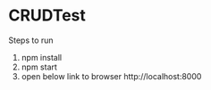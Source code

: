 # CRUDTest

Steps to run

1. npm install
2. npm start
3. open below link to browser
http://localhost:8000
